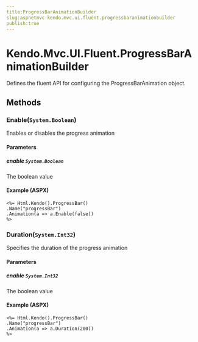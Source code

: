 ```yaml
---
title:ProgressBarAnimationBuilder
slug:aspnetmvc-kendo.mvc.ui.fluent.progressbaranimationbuilder
publish:true
---
```


# Kendo.Mvc.UI.Fluent.ProgressBarAnimationBuilder
Defines the fluent API for configuring the ProgressBarAnimation object.



## Methods

### Enable(`System.Boolean`)
Enables or disables the progress animation


#### Parameters

##### enable `System.Boolean`
The boolean value




#### Example (ASPX)
    <%= Html.Kendo().ProgressBar()
    .Name("progressBar")
    .Animation(a => a.Enable(false))
    %>


### Duration(`System.Int32`)
Specifies the duration of the progress animation


#### Parameters

##### enable `System.Int32`
The boolean value




#### Example (ASPX)
    <%= Html.Kendo().ProgressBar()
    .Name("progressBar")
    .Animation(a => a.Duration(200))
    %>



 
